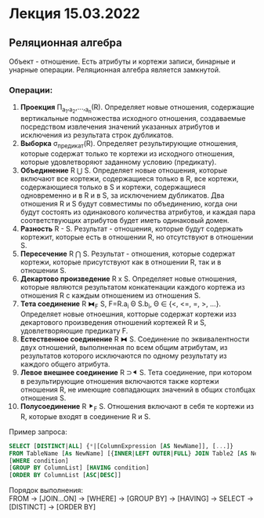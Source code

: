 # Лекция 15.03.2022
## Реляционная алгебра
Объект - отношение. Есть атрибуты и кортежи записи, бинарные и унарные операции. Реляционная алгебра является замкнутой. 
### Операции:
1. __Проекция__ Π<sub>a<sub>1</sub></sub>,<sub>a<sub>2</sub></sub>,...,<sub>a<sub>n</sub></sub>(R). Определяет новые отношения, содержащие вертикальные подмножества исходного отношения, создаваемые посредством извлечения значений указанных атрибутов и исключения из результата строк дубликатов.
2. __Выборка__ σ<sub>предикат</sub>(R). Определяет результирующие отношения, которые содержат только те кортежи из исходного отношения, которые удовлетворяют заданному условию (предикату).
3. __Объединение__ R ⋃ S. Определяет новые отношения, которые включают все кортежи, содержащиеся только в R, все кортежи, содержающиеся только в S и кортежи, содержащиеся одновременно и в R и в S, за исключением дубликатов. Два отношения R и S будут совместимы по объединению, когда они будут состоять из одинакового количества атрибутов, и каждая пара соответствующих атрибутов будет иметь одинаковый домен.
4. __Разность__ R - S. Результат - отношения, которые будут содержать кортежит, которые есть в отношении R, но отсутствуют в отношении S.
5. __Пересечение__ R ⋂ S. Результат - отношения, которые содержат кортежи, которые присутствуют как в отношении R, так и в отношении S.
6. __Декартово произведение__ R x S. Определяет новые отношения, которые являются результатом конкатенации каждого кортежа из отношения R с каждым отношением из отношения S.
7. __Тета соединение__ R ⧓<sub>F</sub> S, F=R.a<sub>i</sub> Θ S.b<sub>i</sub>, Θ ∈ {<, <=, =, >, ...}. Определяет новые отноешния, котторые содержат кортежи изз декартового произведения отношений кортежей R и S, удовлетворяющие предикату F.
8. __Естественное соединение__ R ⧓ S. Соединение по эквивалентности двух отношений, выполненная по всем общим атрибутам, из результатов которого исключаются по одному результату из каждого общего атрибута.
9. __Левое внешнее соединение__ R ⊃⯇ S. Тета соединение, при котором в результирующие отношения включаются также кортежи отношения R, не имеющие совпадающих значений в общих столбцах отношения S.
10. __Полусоединение__ R ⯈<sub>F</sub> S. Отношения включают в себя те кортежи из R, которые входят в соединение R и S.

Пример запроса:
```sql
SELECT [DISTINCT|ALL] {*|[ColumnExpression [AS NewName]], [...]}
FROM TableName [As NewName] [{INNER|LEFT OUTER|FULL} JOIN Table2 [AS NewName] ON condition]
[WHERE condition]
[GROUP BY ColumnList] [HAVING condition]
[ORDER BY ColumnList [ASC|DESC]]                                                                                       
```
Порядок выполнения:\
FROM -> [JOIN...ON] -> [WHERE] -> [GROUP BY] -> [HAVING] -> SELECT -> [DISTINCT] -> [ORDER BY]
